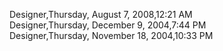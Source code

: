 ﻿Designer,Thursday, August 7, 2008,12:21 AM  Designer,Thursday, December 9, 2004,7:44 PM  Designer,Thursday, November 18, 2004,10:33 PM